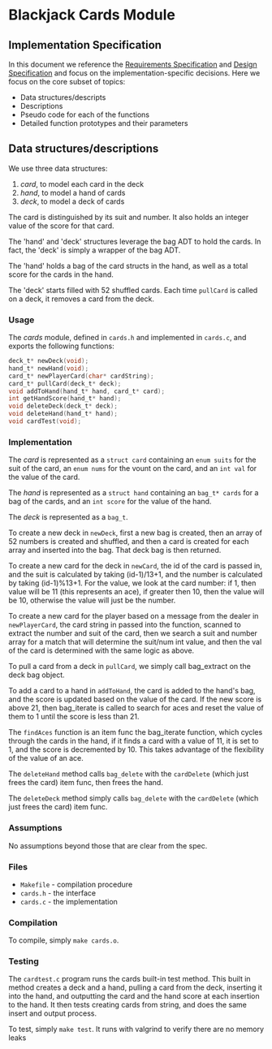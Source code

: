 # Blackjack Cards Module
## Implementation Specification

In this document we reference the [Requirements Specification](../REQUIREMENTS.md) and [Design Specification](./DESIGN.md) and focus on the implementation-specific decisions.
Here we focus on the core subset of topics:

-  Data structures/descripts
-  Descriptions
-  Pseudo code for each of the functions
-  Detailed function prototypes and their parameters

## Data structures/descriptions 

We use three data structures: 
1. *card*, to model each card in the deck
2. *hand*, to model a hand of cards
3. *deck*, to model a deck of cards

The card is distinguished by its suit and number. It also holds an integer value of the score for that card. 

The 'hand' and 'deck' structures leverage the bag ADT to hold the cards. In fact, the 'deck' is simply a wrapper of the bag ADT. 

The 'hand' holds a bag of the card structs in the hand, as well as a total score for the cards in the hand.

The 'deck' starts filled with 52 shuffled cards. Each time `pullCard` is called on a deck, it removes a card from the deck. 
### Usage

The *cards* module, defined in `cards.h` and implemented in `cards.c`, and exports the following functions:

```c
deck_t* newDeck(void);
hand_t* newHand(void);
card_t* newPlayerCard(char* cardString);
card_t* pullCard(deck_t* deck);
void addToHand(hand_t* hand, card_t* card);
int getHandScore(hand_t* hand);
void deleteDeck(deck_t* deck);
void deleteHand(hand_t* hand);
void cardTest(void);
```

### Implementation

The *card* is represented as a `struct card` containing an `enum suits` for the suit of the card, an `enum nums` for the vount on the card, and an `int val` for the value of the card. 

The *hand* is represented as a `struct hand` containing an `bag_t* cards` for a bag of the cards, and an `int score` for the value of the hand. 

The *deck* is represented as a `bag_t`. 

To create a new deck in `newDeck`, first a new bag is created, then an array of 52 numbers is created and shuffled, and then a card is created for each array and inserted into the bag. That deck bag is then returned.

To create a new card for the deck in `newCard`, the id of the card is passed in, and the suit is calculated by taking (id-1)/13+1, and the number is calculated by taking (id-1)%13+1. For the value, we look at the card number: if 1, then value will be 11 (this represents an ace), if greater then 10, then the value will be 10, otherwise the value will just be the number.

To create a new card for the player based on a message from the dealer in `newPlayerCard`, the card string in passed into the function, scanned to extract the number and suit of the card, then we search a suit and number array for a match that will determine the suit/num int value, and then the val of the card is determined with the same logic as above.

To pull a card from a deck in `pullCard`, we simply call bag_extract on the deck bag object.

To add a card to a hand in `addToHand`, the card is added to the hand's bag, and the score is updated based on the value of the card. If the new score is above 21, then bag_iterate is called to search for aces and reset the value of them to 1 until the score is less than 21. 

The `findAces` function is an item func the bag_iterate function, which cycles through the cards in the hand, if it finds a card with a value of 11, it is set to 1, and the score is decremented by 10. This takes advantage of the flexibility of the value of an ace. 

The `deleteHand` method calls `bag_delete` with the `cardDelete` (which just frees the card) item func, then frees the hand.

The `deleteDeck` method simply calls `bag_delete` with the `cardDelete` (which just frees the card) item func.

### Assumptions

No assumptions beyond those that are clear from the spec.


### Files

* `Makefile` - compilation procedure
* `cards.h` - the interface
* `cards.c` - the implementation

### Compilation

To compile, simply `make cards.o`.

### Testing

The `cardtest.c` program runs the cards built-in test method. This built in method creates a deck and a hand, pulling a card from the deck, inserting it into the hand, and outputting the card and the hand score at each insertion to the hand. It then tests creating cards from string, and does the same insert and output process.

To test, simply `make test`.
It runs with valgrind to verify there are no memory leaks